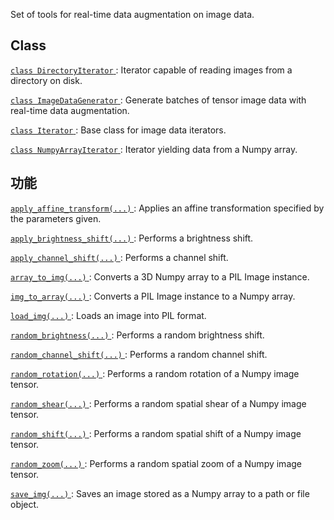 Set of tools for real-time data augmentation on image data.

## Class 
[ `class DirectoryIterator` ](https://tensorflow.google.cn/api_docs/python/tf/keras/preprocessing/image/DirectoryIterator): Iterator capable of reading images from a directory on disk.

[ `class ImageDataGenerator` ](https://tensorflow.google.cn/api_docs/python/tf/keras/preprocessing/image/ImageDataGenerator): Generate batches of tensor image data with real-time data augmentation.

[ `class Iterator` ](https://tensorflow.google.cn/api_docs/python/tf/keras/preprocessing/image/Iterator): Base class for image data iterators.

[ `class NumpyArrayIterator` ](https://tensorflow.google.cn/api_docs/python/tf/keras/preprocessing/image/NumpyArrayIterator): Iterator yielding data from a Numpy array.

## 功能
[ `apply_affine_transform(...)` ](https://tensorflow.google.cn/api_docs/python/tf/keras/preprocessing/image/apply_affine_transform): Applies an affine transformation specified by the parameters given.

[ `apply_brightness_shift(...)` ](https://tensorflow.google.cn/api_docs/python/tf/keras/preprocessing/image/apply_brightness_shift): Performs a brightness shift.

[ `apply_channel_shift(...)` ](https://tensorflow.google.cn/api_docs/python/tf/keras/preprocessing/image/apply_channel_shift): Performs a channel shift.

[ `array_to_img(...)` ](https://tensorflow.google.cn/api_docs/python/tf/keras/preprocessing/image/array_to_img): Converts a 3D Numpy array to a PIL Image instance.

[ `img_to_array(...)` ](https://tensorflow.google.cn/api_docs/python/tf/keras/preprocessing/image/img_to_array): Converts a PIL Image instance to a Numpy array.

[ `load_img(...)` ](https://tensorflow.google.cn/api_docs/python/tf/keras/preprocessing/image/load_img): Loads an image into PIL format.

[ `random_brightness(...)` ](https://tensorflow.google.cn/api_docs/python/tf/keras/preprocessing/image/random_brightness): Performs a random brightness shift.

[ `random_channel_shift(...)` ](https://tensorflow.google.cn/api_docs/python/tf/keras/preprocessing/image/random_channel_shift): Performs a random channel shift.

[ `random_rotation(...)` ](https://tensorflow.google.cn/api_docs/python/tf/keras/preprocessing/image/random_rotation): Performs a random rotation of a Numpy image tensor.

[ `random_shear(...)` ](https://tensorflow.google.cn/api_docs/python/tf/keras/preprocessing/image/random_shear): Performs a random spatial shear of a Numpy image tensor.

[ `random_shift(...)` ](https://tensorflow.google.cn/api_docs/python/tf/keras/preprocessing/image/random_shift): Performs a random spatial shift of a Numpy image tensor.

[ `random_zoom(...)` ](https://tensorflow.google.cn/api_docs/python/tf/keras/preprocessing/image/random_zoom): Performs a random spatial zoom of a Numpy image tensor.

[ `save_img(...)` ](https://tensorflow.google.cn/api_docs/python/tf/keras/preprocessing/image/save_img): Saves an image stored as a Numpy array to a path or file object.

